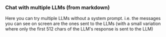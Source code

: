 ### Chat with multiple LLMs (from markdown)
Here you can try multiple LLMs without a system prompt. 
i.e. the messages you can see on screen are the ones sent to the LLMs 
(with a small variation where only the first 512 chars of the LLM's response is sent to the LLM)